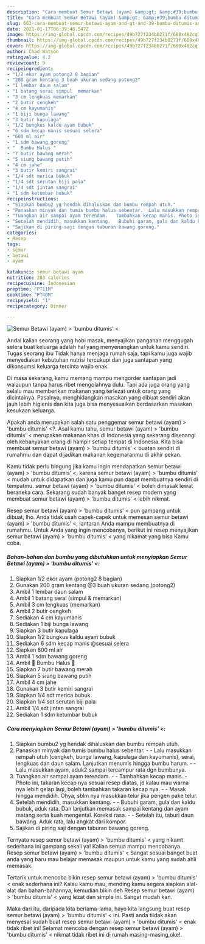 ```yaml
---
description: "Cara membuat Semur Betawi (ayam) &amp;gt; &amp;#39;bumbu ditumis&amp;#39; &amp;lt; yang nikmat Untuk Jualan"
title: "Cara membuat Semur Betawi (ayam) &amp;gt; &amp;#39;bumbu ditumis&amp;#39; &amp;lt; yang nikmat Untuk Jualan"
slug: 663-cara-membuat-semur-betawi-ayam-and-gt-and-39-bumbu-ditumis-and-39-and-lt-yang-nikmat-untuk-jualan
date: 2021-01-17T06:39:48.547Z
image: https://img-global.cpcdn.com/recipes/49b727f234b0271f/680x482cq70/semur-betawi-ayam-bumbu-ditumis-foto-resep-utama.jpg
thumbnail: https://img-global.cpcdn.com/recipes/49b727f234b0271f/680x482cq70/semur-betawi-ayam-bumbu-ditumis-foto-resep-utama.jpg
cover: https://img-global.cpcdn.com/recipes/49b727f234b0271f/680x482cq70/semur-betawi-ayam-bumbu-ditumis-foto-resep-utama.jpg
author: Chad Watson
ratingvalue: 4.2
reviewcount: 9
recipeingredient:
- "1/2 ekor ayam potong2 8 bagian"
- "200 gram kentang 3 buah ukuran sedang potong2"
- "1 lembar daun salam"
- "1 batang serai simpul  memarkan"
- "3 cm lengkuas memarkan"
- "2 butir cengkeh"
- "4 cm kayumanis"
- "1 biji bunga lawang"
- "3 butir kapulaga"
- "1/2 bungkus kaldu ayam bubuk"
- "6 sdm kecap manis sesuai selera"
- "600 ml air"
- "1 sdm bawang goreng"
- "  Bumbu Halus "
- "7 butir bawang merah"
- "5 siung bawang putih"
- "4 cm jahe"
- "3 butir kemiri sangrai"
- "1/4 sdt merica bubuk"
- "1/4 sdt serutan biji pala"
- "1/4 sdt jintan sangrai"
- "1 sdm ketumbar bubuk"
recipeinstructions:
- "Siapkan bumbu2 yg hendak dihaluskan dan bumbu rempah utuh."
- "Panaskan minyak dan tumis bumbu halus sebentar.  Lalu masukkan rempah utuh (cengkeh, bunga lawang, kapulaga dan kayumanis), serai, lengkuas dan daun salam. Lanjutkan menumis hingga bumbu harum.   Lalu masukkan ayam, aduk2 sampai tercampur rata dgn bumbunya."
- "Tuangkan air sampai ayam terendam.   Tambahkan kecap manis. Photo ini, takaran kecap nya sesuai resep diatas, jd kalau mau warna nya lebih gelap lagi, boleh tambahkan takaran kecap nya.  Masak hingga mendidih. Ohya, sblm nya masukkan telur jika pengen pake telur."
- "Setelah mendidih, masukkan kentang.   Bubuhi garam, gula dan kaldu bubuk, aduk rata. Dan lanjutkan memasak sampai kentang dan ayam matang serta kuah mengental. Koreksi rasa.   Setelah itu, taburi daun bawang. Aduk rata, lalu angkat dari kompor."
- "Sajikan di piring saji dengan taburan bawang goreng."
categories:
- Resep
tags:
- semur
- betawi
- ayam

katakunci: semur betawi ayam 
nutrition: 203 calories
recipecuisine: Indonesian
preptime: "PT11M"
cooktime: "PT40M"
recipeyield: "1"
recipecategory: Dinner

---
```



![Semur Betawi (ayam) &gt; &#39;bumbu ditumis&#39; &lt;](https://img-global.cpcdn.com/recipes/49b727f234b0271f/680x482cq70/semur-betawi-ayam-bumbu-ditumis-foto-resep-utama.jpg)

Andai kalian seorang yang hobi masak, menyajikan panganan menggugah selera buat keluarga adalah hal yang menyenangkan untuk kamu sendiri. Tugas seorang ibu Tidak hanya menjaga rumah saja, tapi kamu juga wajib menyediakan kebutuhan nutrisi tercukupi dan juga santapan yang dikonsumsi keluarga tercinta wajib enak.

Di masa  sekarang, kamu memang mampu mengorder santapan jadi walaupun tanpa harus ribet mengolahnya dulu. Tapi ada juga orang yang selalu mau memberikan makanan yang terlezat untuk orang yang dicintainya. Pasalnya, menghidangkan masakan yang dibuat sendiri akan jauh lebih higienis dan kita juga bisa menyesuaikan berdasarkan masakan kesukaan keluarga. 



Apakah anda merupakan salah satu penggemar semur betawi (ayam) &gt; &#39;bumbu ditumis&#39; &lt;?. Asal kamu tahu, semur betawi (ayam) &gt; &#39;bumbu ditumis&#39; &lt; merupakan makanan khas di Indonesia yang sekarang disenangi oleh kebanyakan orang di hampir setiap tempat di Indonesia. Kita bisa membuat semur betawi (ayam) &gt; &#39;bumbu ditumis&#39; &lt; buatan sendiri di rumahmu dan dapat dijadikan makanan kegemaranmu di akhir pekan.

Kamu tidak perlu bingung jika kamu ingin mendapatkan semur betawi (ayam) &gt; &#39;bumbu ditumis&#39; &lt;, karena semur betawi (ayam) &gt; &#39;bumbu ditumis&#39; &lt; mudah untuk didapatkan dan juga kamu pun dapat membuatnya sendiri di tempatmu. semur betawi (ayam) &gt; &#39;bumbu ditumis&#39; &lt; boleh dimasak lewat beraneka cara. Sekarang sudah banyak banget resep modern yang membuat semur betawi (ayam) &gt; &#39;bumbu ditumis&#39; &lt; lebih nikmat.

Resep semur betawi (ayam) &gt; &#39;bumbu ditumis&#39; &lt; pun gampang untuk dibuat, lho. Anda tidak usah capek-capek untuk memesan semur betawi (ayam) &gt; &#39;bumbu ditumis&#39; &lt;, lantaran Anda mampu membuatnya di rumahmu. Untuk Anda yang ingin mencobanya, berikut ini resep menyajikan semur betawi (ayam) &gt; &#39;bumbu ditumis&#39; &lt; yang nikamat yang bisa Kamu coba.

<!--inarticleads1-->

##### Bahan-bahan dan bumbu yang dibutuhkan untuk menyiapkan Semur Betawi (ayam) &gt; &#39;bumbu ditumis&#39; &lt;:

1. Siapkan 1/2 ekor ayam (potong2 8 bagian)
1. Gunakan 200 gram kentang @3 buah ukuran sedang (potong2)
1. Ambil 1 lembar daun salam
1. Ambil 1 batang serai (simpul &amp; memarkan)
1. Ambil 3 cm lengkuas (memarkan)
1. Ambil 2 butir cengkeh
1. Sediakan 4 cm kayumanis
1. Sediakan 1 biji bunga lawang
1. Siapkan 3 butir kapulaga
1. Siapkan 1/2 bungkus kaldu ayam bubuk
1. Sediakan 6 sdm kecap manis @sesuai selera
1. Siapkan 600 ml air
1. Ambil 1 sdm bawang goreng
1. Ambil  💠 Bumbu Halus 💠
1. Siapkan 7 butir bawang merah
1. Siapkan 5 siung bawang putih
1. Ambil 4 cm jahe
1. Gunakan 3 butir kemiri sangrai
1. Siapkan 1/4 sdt merica bubuk
1. Siapkan 1/4 sdt serutan biji pala
1. Ambil 1/4 sdt jintan sangrai
1. Sediakan 1 sdm ketumbar bubuk




<!--inarticleads2-->

##### Cara menyiapkan Semur Betawi (ayam) &gt; &#39;bumbu ditumis&#39; &lt;:

1. Siapkan bumbu2 yg hendak dihaluskan dan bumbu rempah utuh.
1. Panaskan minyak dan tumis bumbu halus sebentar. -  - Lalu masukkan rempah utuh (cengkeh, bunga lawang, kapulaga dan kayumanis), serai, lengkuas dan daun salam. Lanjutkan menumis hingga bumbu harum.  -  - Lalu masukkan ayam, aduk2 sampai tercampur rata dgn bumbunya.
1. Tuangkan air sampai ayam terendam.  -  - Tambahkan kecap manis. - Photo ini, takaran kecap nya sesuai resep diatas, jd kalau mau warna nya lebih gelap lagi, boleh tambahkan takaran kecap nya. -  - Masak hingga mendidih. Ohya, sblm nya masukkan telur jika pengen pake telur.
1. Setelah mendidih, masukkan kentang.  -  - Bubuhi garam, gula dan kaldu bubuk, aduk rata. Dan lanjutkan memasak sampai kentang dan ayam matang serta kuah mengental. Koreksi rasa.  -  - Setelah itu, taburi daun bawang. Aduk rata, lalu angkat dari kompor.
1. Sajikan di piring saji dengan taburan bawang goreng.




Ternyata resep semur betawi (ayam) &gt; &#39;bumbu ditumis&#39; &lt; yang nikamt sederhana ini gampang sekali ya! Kalian semua mampu mencobanya. Resep semur betawi (ayam) &gt; &#39;bumbu ditumis&#39; &lt; Sangat sesuai banget buat anda yang baru mau belajar memasak maupun untuk kamu yang sudah ahli memasak.

Tertarik untuk mencoba bikin resep semur betawi (ayam) &gt; &#39;bumbu ditumis&#39; &lt; enak sederhana ini? Kalau kamu mau, mending kamu segera siapkan alat-alat dan bahan-bahannya, kemudian bikin deh Resep semur betawi (ayam) &gt; &#39;bumbu ditumis&#39; &lt; yang lezat dan simple ini. Sangat mudah kan. 

Maka dari itu, daripada kita berlama-lama, hayo kita langsung buat resep semur betawi (ayam) &gt; &#39;bumbu ditumis&#39; &lt; ini. Pasti anda tiidak akan menyesal sudah buat resep semur betawi (ayam) &gt; &#39;bumbu ditumis&#39; &lt; enak tidak ribet ini! Selamat mencoba dengan resep semur betawi (ayam) &gt; &#39;bumbu ditumis&#39; &lt; nikmat tidak ribet ini di rumah masing-masing,oke!.

